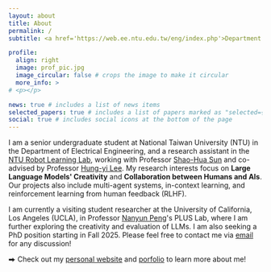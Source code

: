 ```yaml
---
layout: about
title: About
permalink: /
subtitle: <a href='https://web.ee.ntu.edu.tw/eng/index.php'>Department of Electrical Engineering, </a> National Taiwan University

profile:
  align: right
  image: prof_pic.jpg
  image_circular: false # crops the image to make it circular
  more_info: >
# <p></p>

news: true # includes a list of news items
selected_papers: true # includes a list of papers marked as "selected={true}"
social: true # includes social icons at the bottom of the page
---
```


I am a senior undergraduate student at National Taiwan University (NTU) in the Department of Electrical Engineering, and a research assistant in the [NTU Robot Learning Lab](https://nturll.xyz/about), working with Professor [Shao-Hua Sun](https://shaohua0116.github.io/) and co-advised by Professor [Hung-yi Lee](https://speech.ee.ntu.edu.tw/~hylee/index.php). My research interests focus on **Large Language Models' Creativity** and **Collaboration between Humans and AIs**. Our projects also include multi-agent systems, in-context learning, and reinforcement learning from human feedback (RLHF). 

I am currently a visiting student researcher at the University of California, Los Angeles (UCLA), in Professor [Nanyun Peng](https://violetpeng.github.io/)'s PLUS Lab, where I am further exploring the creativity and evaluation of LLMs. I am also seeking a PhD position starting in Fall 2025. Please feel free to contact me via [email](b08901207@g.ntu.edu.tw) for any discussion!

⮕ Check out my [personal website](https://lichuns-website.webflow.io/) and [porfolio](https://lichuns-website.webflow.io/art-works) to learn more about me!
